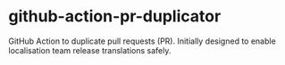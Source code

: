 # github-action-pr-duplicator
GitHub Action to duplicate pull requests (PR). Initially designed to enable localisation team release translations safely.
